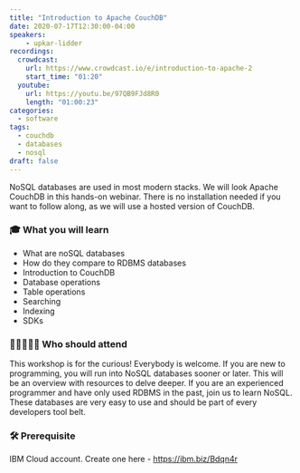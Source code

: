 ```yaml
---
title: "Introduction to Apache CouchDB"
date: 2020-07-17T12:30:00-04:00
speakers:
    - upkar-lidder
recordings:
  crowdcast:
    url: https://www.crowdcast.io/e/introduction-to-apache-2
    start_time: "01:20"
  youtube:
    url: https://youtu.be/97QB9FJd8R0
    length: "01:00:23"
categories:
  - software
tags:
  - couchdb
  - databases
  - nosql
draft: false
---
```


NoSQL databases are used in most modern stacks. We will look Apache CouchDB in this hands-on webinar. There is no installation needed if you want to follow along, as we will use a hosted version of CouchDB.

### 🎓 What you will learn

- What are noSQL databases
- How do they compare to RDBMS databases
- Introduction to CouchDB
- Database operations
- Table operations
- Searching
- Indexing
- SDKs

### 👩‍💻👨🏼‍💻 Who should attend

This workshop is for the curious! Everybody is welcome. If you are new to programming, you will run into NoSQL databases sooner or later. This will be an overview with resources to delve deeper. If you are an experienced programmer and have only used RDBMS in the past, join us to learn NoSQL. These databases are very easy to use and should be part of every developers tool belt.

### 🛠 Prerequisite

IBM Cloud account. Create one here - <https://ibm.biz/Bdqn4r>
